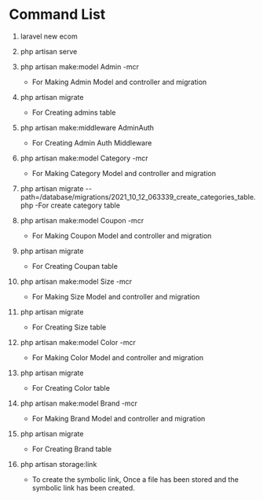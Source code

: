 # Command List

1. laravel new ecom

2. php artisan serve

3. php artisan make:model Admin -mcr
    - For Making Admin Model and controller and migration
4. php artisan migrate
    - For Creating admins table
5. php artisan make:middleware AdminAuth
    - For Creating Admin Auth Middleware
6. php artisan make:model Category -mcr
    - For Making Category Model and controller and migration
7. php artisan migrate --path=/database/migrations/2021_10_12_063339_create_categories_table.php
   -For create category table
8. php artisan make:model Coupon -mcr
    - For Making Coupon Model and controller and migration
9. php artisan migrate
    - For Creating Coupan table
10. php artisan make:model Size -mcr
    - For Making Size Model and controller and migration
11. php artisan migrate
    - For Creating Size table
12. php artisan make:model Color -mcr
    - For Making Color Model and controller and migration
13. php artisan migrate
    - For Creating Color table
14. php artisan make:model Brand -mcr
    - For Making Brand Model and controller and migration
15. php artisan migrate
    - For Creating Brand table
16. php artisan storage:link
    - To create the symbolic link, Once a file has been stored and the symbolic link has been created.
